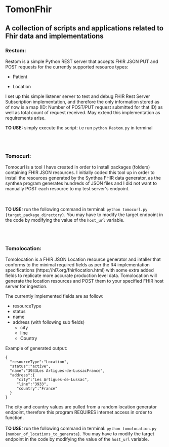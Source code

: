 # TomonFhir
<h2>A collection of scripts and applications related to Fhir data and implementations</h2>

<h3>Restom:</h3>
Restom is a simple Python REST server that accepts FHIR JSON PUT and POST requests for the currently supported resource types:

- Patient

- Location

I set up this simple listener server to test and debug FHIR Rest Server Subscription implementation, and therefore the only information stored as of now is a map (ID: Number of POST/PUT request submitted for that ID) as well as total count of request received. May extend this implementation as requirements arise.

**TO USE:** simply execute the script: i.e run `python Restom.py` in terminal

<br></br>
<h3>Tomocurl:</h3>
Tomocurl is a tool I have created in order to install packages (folders) containing FHIR JSON resources. I initially coded this tool up in order to install the resources generated by the Synthea FHIR data generator, as the synthea program generates hundreds of JSON files and I did not want to manually POST each resource to my test server's endpoint.

<br></br>
**TO USE:** run the following command in terminal: `python tomocurl.py {target_package_directory}`. You may have to modify the target endpoint in the code by modifying the value of the `host_url` variable. 

<br></br>
<h3>Tomolocation:</h3>
Tomolocation is a FHIR JSON Location resource generator and intaller that conforms to the minimal required fields as per the R4 implementation specifications (https://hl7.org/fhir/location.html) with some extra added fields to replicate more accurate production level data. Tomolocation will generate the location resources and POST them to your specified FHIR host server for ingestion.

The currently implemented fields are as follow:

- resourceType
- status
- name
- address (with following sub fields)
  * city
  * line
  * Country
  
 Example of generated output:
 
 ```
 {
   "resourceType":"Location",
   "status":"active",
   "name":"3933Les Artigues-de-LussacFrance",
   "address":{
      "city":"Les Artigues-de-Lussac",
      "line":"3933",
      "country":"France"
   }
}

```

The city and country values are pulled from a random location generator endpoint, therefore this program REQUIRES internet access in order to function.
<br></br>
**TO USE:** run the following command in terminal: `python tomolocation.py {number_of_locations_to_generate}`. You may have to modify the target endpoint in the code by modifying the value of the `host_url` variable.
